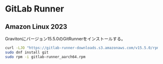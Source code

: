 # GitLab Runner
## Amazon Linux 2023
Gravitonにバージョン15.5.0のGitRunnerをインストールする。
```sh
curl -LJO "https://gitlab-runner-downloads.s3.amazonaws.com/v15.5.0/rpm/gitlab-runner_aarch64.rpm"
sudo dnf install git
sudo rpm -i gitlab-runner_aarch64.rpm
```
